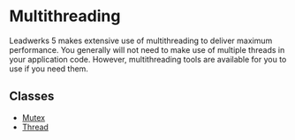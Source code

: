 # Multithreading #
Leadwerks 5 makes extensive use of multithreading to deliver maximum performance. You generally will not need to make use of multiple threads in your application code.
However, multithreading tools are available for you to use if you need them.

## Classes ##
- [Mutex](API_Mutex.md)
- [Thread](API_Thread.md)
